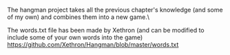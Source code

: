 The hangman project takes all the previous chapter's knowledge (and some of my own) and combines them into a new game.\

The words.txt file has been made by Xethron (and can be modified to include some of your own words into the game)
https://github.com/Xethron/Hangman/blob/master/words.txt